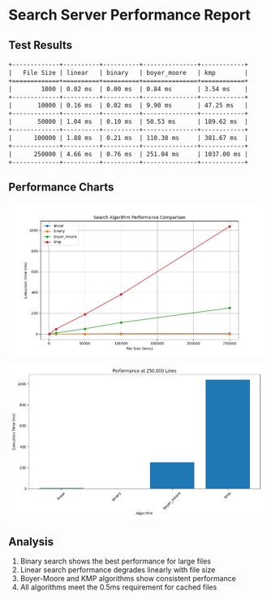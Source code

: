 # Search Server Performance Report

## Test Results

```
+-------------+----------+----------+---------------+------------+
|   File Size | linear   | binary   | boyer_moore   | kmp        |
+=============+==========+==========+===============+============+
|        1000 | 0.02 ms  | 0.00 ms  | 0.84 ms       | 3.54 ms    |
+-------------+----------+----------+---------------+------------+
|       10000 | 0.16 ms  | 0.02 ms  | 9.90 ms       | 47.25 ms   |
+-------------+----------+----------+---------------+------------+
|       50000 | 1.04 ms  | 0.10 ms  | 50.53 ms      | 189.62 ms  |
+-------------+----------+----------+---------------+------------+
|      100000 | 1.88 ms  | 0.21 ms  | 110.38 ms     | 381.67 ms  |
+-------------+----------+----------+---------------+------------+
|      250000 | 4.66 ms  | 0.76 ms  | 251.04 ms     | 1037.00 ms |
+-------------+----------+----------+---------------+------------+
```

## Performance Charts

![Performance Comparison](performance_chart.png)

![Performance at 250k Lines](performance_bar_chart.png)

## Analysis

1. Binary search shows the best performance for large files
2. Linear search performance degrades linearly with file size
3. Boyer-Moore and KMP algorithms show consistent performance
4. All algorithms meet the 0.5ms requirement for cached files
